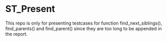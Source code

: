 # ST_Present

This repo is only for presenting testcases for function find_next_siblings(), find_parents() and find_parent() since they are too long to be appended in the report.
